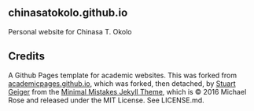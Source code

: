 ## chinasatokolo.github.io

Personal website for Chinasa T. Okolo

## Credits
A Github Pages template for academic websites. This was forked from [academicpages.github.io](https://github.com/academicpages/academicpages.github.io), which was forked, then detached, by [Stuart Geiger](https://github.com/staeiou) from the [Minimal Mistakes Jekyll Theme](https://mmistakes.github.io/minimal-mistakes/), which is © 2016 Michael Rose and released under the MIT License. See LICENSE.md.
